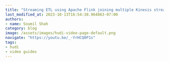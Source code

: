 ```yaml
---
title: "Streaming ETL using Apache Flink joining multiple Kinesis streams | Demo"
last_modified_at: 2023-10-13T16:54:38.964863-07:00
authors:
- name: Soumil Shah
category: blog
image: /assets/images/hudi-video-page-default.png
navigate: "https://youtu.be/_-YrHCQ0P1s"
tags:
- hudi
- video guides
---
```

